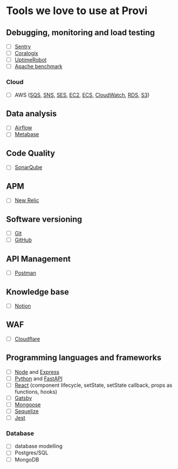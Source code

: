 # Tools we love to use at Provi

## Debugging, monitoring and load testing
- [ ] [Sentry]
- [ ] [Coralogix]
- [ ] [UptimeRobot]
- [ ] [Apache benchmark]

### Cloud
- [ ] AWS ([SQS](https://aws.amazon.com/sqs/), [SNS](https://aws.amazon.com/sns/), [SES](https://aws.amazon.com/ses/), [EC2](https://aws.amazon.com/ec2/), [ECS](https://aws.amazon.com/ecs/), [CloudWatch](https://aws.amazon.com/cloudwatch/), [RDS](https://aws.amazon.com/rds/), [S3](https://aws.amazon.com/s3/))

## Data analysis
- [ ] [Airflow]
- [ ] [Metabase]

## Code Quality
- [ ] [SonarQube]

## APM
- [ ] [New Relic]

## Software versioning
- [ ] [Git]
- [ ] [GitHub]

## API Management
- [ ] [Postman]

## Knowledge base
- [ ] [Notion]

## WAF
- [ ] [Cloudflare]

## Programming languages and frameworks
- [ ] [Node](https://nodejs.org/en/) and [Express](https://expressjs.com/)
- [ ] [Python](https://www.python.org/) and [FastAPI](https://fastapi.tiangolo.com/)
- [ ] [React](https://reactjs.org/) (component lifecycle, setState, setState callback, props as functions, hooks)
- [ ] [Gatsby](https://www.gatsbyjs.com/)
- [ ] [Mongoose](https://mongoosejs.com/)
- [ ] [Sequelize](https://sequelize.org/v5/)
- [ ] [Jest](https://jestjs.io/)

### Database
- [ ] database modelling
- [ ] Postgres/SQL
- [ ] MongoDB

[Sentry]: https://sentry.io/
[Cloudflare]: https://www.cloudflare.com/
[Notion]: https://www.notion.so/
[Github]: https://github.com/
[Git]: https://git-scm.com/
[New Relic]: https://newrelic.com/
[Metabase]: https://www.metabase.com/
[Airflow]: https://airflow.apache.org/
[CloudWatch]: https://aws.amazon.com/pt/cloudwatch/
[UptimeRobot]: https://uptimerobot.com/
[Coralogix]: https://coralogix.com/
[Postman]: https://www.postman.com/
[SonarQube]: https:sonarqube.com/
[Apache benchmark]: https://httpd.apache.org/docs/2.4/programs/ab.html
